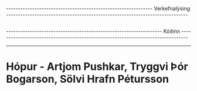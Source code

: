 -------------------------------------------------------------- Verkefnalýsing -----------------------------------------------------------------------------

![]()


------------------------------------------------------------------ Kóðinn ---------------------------------------------------------------------------------



-----------------------------------------------------------------------------------------------------------------------------------------------------------

# Hópur - Artjom Pushkar, Tryggvi Þór Bogarson, Sölvi Hrafn Pétursson
